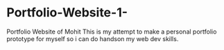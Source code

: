 # Portfolio-Website-1-
Portfolio Website of Mohit This is my attempt to make a personal portfolio prototype for myself so i can do handson my web dev skills.
